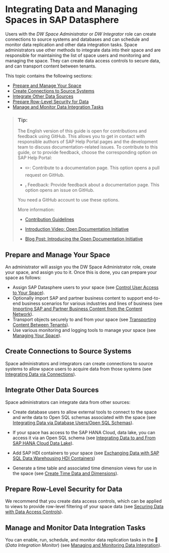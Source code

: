 <!-- loio8f98d3c917f94452bafe288055b60b35 -->

<link rel="stylesheet" type="text/css" href="css/sap-icons.css"/>

# Integrating Data and Managing Spaces in SAP Datasphere

Users with the *DW Space Administrator* or *DW Integrator* role can create connections to source systems and databases and can schedule and monitor data replication and other data integration tasks. Space administrators use other methods to integrate data into their space and are responsible for maintaining the list of space users and monitoring and managing the space. They can create data access controls to secure data, and can transport content between tenants.

This topic contains the following sections:

-   [Prepare and Manage Your Space](integrating-data-and-managing-spaces-in-sap-datasphere-8f98d3c.md#loio8f98d3c917f94452bafe288055b60b35__section_prepare_space)
-   [Create Connections to Source Systems](integrating-data-and-managing-spaces-in-sap-datasphere-8f98d3c.md#loio8f98d3c917f94452bafe288055b60b35__section_integrate_sources)
-   [Integrate Other Data Sources](integrating-data-and-managing-spaces-in-sap-datasphere-8f98d3c.md#loio8f98d3c917f94452bafe288055b60b35__section_integrate_other)
-   [Prepare Row-Level Security for Data](integrating-data-and-managing-spaces-in-sap-datasphere-8f98d3c.md#loio8f98d3c917f94452bafe288055b60b35__section_dacs)
-   [Manage and Monitor Data Integration Tasks](integrating-data-and-managing-spaces-in-sap-datasphere-8f98d3c.md#loio8f98d3c917f94452bafe288055b60b35__section_monitor)

> ### Tip:  
> The English version of this guide is open for contributions and feedback using GitHub. This allows you to get in contact with responsible authors of SAP Help Portal pages and the development team to discuss documentation-related issues. To contribute to this guide, or to provide feedback, choose the corresponding option on SAP Help Portal:
> 
> -   :pencil2:: Contribute to a documentation page. This option opens a pull request on GitHub.
> 
> -   <span class="SAP-icons"></span> Feedback: Provide feedback about a documentation page. This option opens an issue on GitHub.
> 
> 
> You need a GitHub account to use these options.
> 
> More information:
> 
> -   [Contribution Guidelines](https://help.sap.com/docs/open-documentation-initiative/contribution-guidelines/readme.html)
> 
> -   [Introduction Video: Open Documentation Initiative](https://www.youtube.com/watch?v=WJ0oarMlVW4)
> 
> -   [Blog Post: Introducing the Open Documentation Initiative](https://blogs.sap.com/2021/05/20/introducing-the-open-documentation-initiative/)



<a name="loio8f98d3c917f94452bafe288055b60b35__section_prepare_space"/>

## Prepare and Manage Your Space

An administrator will assign you the DW Space Administrator role, create your space, and assign you to it. Once this is done, you can prepare your space as follows:

-   Assign SAP Datasphere users to your space \(see [Control User Access to Your Space](control-user-access-to-your-space-9d59fe5.md)\).
-   Optionally import SAP and partner business content to support end-to-end business scenarios for various industries and lines of business \(see [Importing SAP and Partner Business Content from the Content Network](importing-sap-and-partner-business-content-from-the-content-network-400078d.md)\).
-   Transport objects securely to and from your space \(see [Transporting Content Between Tenants](Transporting-Content-Between-Tenants/transporting-content-between-tenants-df12666.md)\).
-   Use various monitoring and logging tools to manage your space \(see [Managing Your Space](managing-your-space-268ea7e.md)\).



<a name="loio8f98d3c917f94452bafe288055b60b35__section_integrate_sources"/>

## Create Connections to Source Systems

Space administrators and integrators can create connections to source systems to allow space users to acquire data from those systems \(see [Integrating Data via Connections](Integrating-Data-Via-Connections/integrating-data-via-connections-eb85e15.md)\).



<a name="loio8f98d3c917f94452bafe288055b60b35__section_integrate_other"/>

## Integrate Other Data Sources

Space administrators can integrate data from other sources:

-   Create database users to allow external tools to connect to the space and write data to Open SQL schemas associated with the space \(see [Integrating Data via Database Users/Open SQL Schemas](Integrating-Data-Via-Database-Users/Open-SQL-Schema/integrating-data-via-database-users-open-sql-schemas-3de55a7.md)\).
-   If your space has access to the SAP HANA Cloud, data lake, you can access it via an Open SQL schema \(see [Integrating Data to and From SAP HANA Cloud Data Lake](Integrating-Data-to-and-From-HANA-Cloud/integrating-data-to-and-from-sap-hana-cloud-data-lake-e84545b.md)\).

-   Add SAP HDI containers to your space \(see [Exchanging Data with SAP SQL Data Warehousing HDI Containers](Exchanging-Data-with-SAP-SQL-Data-Warehousing-HDI-Container/exchanging-data-with-sap-sql-data-warehousing-hdi-con-1aec7ca.md)\)
-   Generate a time table and associated time dimension views for use in the space \(see [Create Time Data and Dimensions](create-time-data-and-dimensions-c5cfce4.md)\).



<a name="loio8f98d3c917f94452bafe288055b60b35__section_dacs"/>

## Prepare Row-Level Security for Data

We recommend that you create data access controls, which can be applied to views to provide row-level filtering of your space data \(see [Securing Data with Data Access Controls](Data-Access-Control/securing-data-with-data-access-controls-a032e51.md)\).



<a name="loio8f98d3c917f94452bafe288055b60b35__section_monitor"/>

## Manage and Monitor Data Integration Tasks

You can enable, run, schedule, and monitor data replication tasks in the <span class="FPA-icons"></span> \(*Data Integration Monitor*\) \(see [Managing and Monitoring Data Integration](Data-Integration-Monitor/managing-and-monitoring-data-integration-4cbf7c7.md)\).

